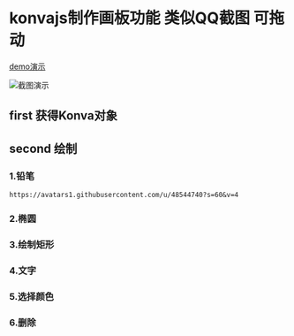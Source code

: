 # konvajs制作画板功能 类似QQ截图 可拖动
[demo演示](https://xiongshuang.github.io/konva-palette/palette/index.html)

![截图演示](https://avatars1.githubusercontent.com/u/48544740?s=60&v=4)

## first 获得Konva对象
## second 绘制
### 1.铅笔
`
https://avatars1.githubusercontent.com/u/48544740?s=60&v=4
`
### 2.椭圆
### 3.绘制矩形
### 4.文字
### 5.选择颜色
### 6.删除
